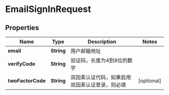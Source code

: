 

# EmailSignInRequest


## Properties

| Name | Type | Description | Notes |
|------------ | ------------- | ------------- | -------------|
|**email** | **String** | 用户邮箱地址 |  |
|**verifyCode** | **String** | 验证码，长度为4到8位的数字 |  |
|**twoFactorCode** | **String** | 双因素认证代码，如果启用双因素认证登录，则必填 |  [optional] |



